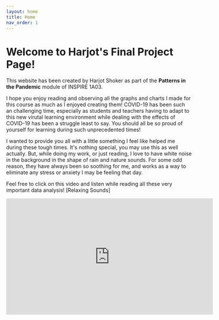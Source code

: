 ```yaml
---
layout: home
title: Home
nav_order: 1
---
```


# Welcome to Harjot's Final Project Page! 

This website has been created by Harjot Shoker as part of the **Patterns in the Pandemic** module of INSPIRE 1A03. 

I hope you enjoy reading and observing all the graphs and charts I made for this course as much as I enjoyed creating them! 
COVID-19 has been such an challenging time, especially as students and teachers having to adapt to this new virutal learning environment while dealing with the effects of COVID-19 has been a struggle least to say. You should all be so proud of yourself for learning during such unprecedented times! 

I wanted to provide you all with a little something I feel like helped me during these tough times. It's nothing special, you may use this as well actually. But, while doing my work, or just reading, I love to have white noise in the background in the shape of rain and nature sounds. For some odd reason, they have always been so soothing for me, and works as a way to eliminate any stress or anxiety I may be feeling that day. 

Feel free to click on this video and listen while reading all these very important data analysis! 
[Relaxing Sounds]
<iframe width="560" height="315" src="https://www.youtube.com/embed/buqt6_CjtuI" title="YouTube video player" frameborder="0" allow="accelerometer; autoplay; clipboard-write; encrypted-media; gyroscope; picture-in-picture" allowfullscreen></iframe>
